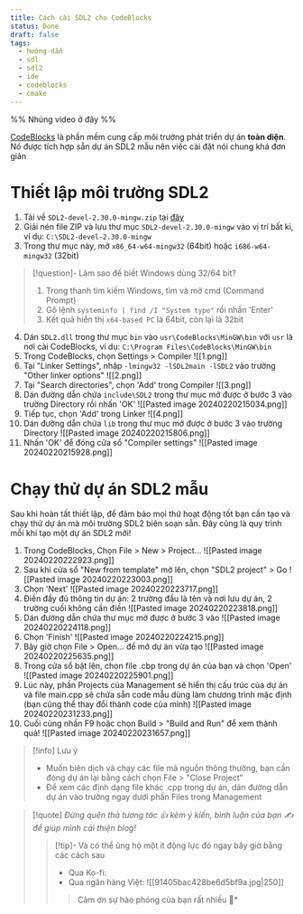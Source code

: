 ```yaml
---
title: Cách cài SDL2 cho CodeBlocks
status: Done
draft: false
tags:
  - hướng-dẫn
  - sdl
  - sdl2
  - ide
  - codeblocks
  - cmake
---
```

%% Nhúng video ở đây %%

[CodeBlocks](https://www.codeblocks.org/) là phần mềm cung cấp môi trường phát triển dự án **toàn diện**. Nó được tích hợp sẵn dự án SDL2 mẫu nên việc cài đặt nói chung khá đơn giản

# Thiết lập môi trường SDL2 
1. Tải về `SDL2-devel-2.30.0-mingw.zip` tại [đây](https://github.com/libsdl-org/SDL/releases/tag/release-2.30.0)
2. Giải nén file ZIP và lưu thư mục  `SDL2-devel-2.30.0-mingw` vào vị trí bất kì, ví dụ: `C:\SDL2-devel-2.30.0-mingw`
3. Trong thư mục này, mở `x86_64-w64-mingw32` (64bit) hoặc `i686-w64-mingw32` (32bit) 

> [!question]- Làm sao để biết Windows dùng 32/64 bit?
> 1. Trong thanh tìm kiếm Windows, tìm và mở cmd (Command Prompt)
> 2. Gõ lệnh `systeminfo | find /I "System type"` rồi nhấn 'Enter'
> 3. Kết quả hiển thị `x64-based PC` là 64bit, còn lại là 32bit

4. Dán `SDL2.dll` trong thư mục `bin` vào `usr\CodeBlocks\MinGW\bin` với `usr` là nơi cài CodeBlocks, ví dụ: `C:\Program Files\CodeBlocks\MinGW\bin`
5. Trong CodeBlocks, chọn Settings > Compiler 
![[1.png]]
6. Tại "Linker Settings", nhập `-lmingw32 -lSDL2main -lSDL2` vào trường "Other linker options" 
![[2.png]]
7. Tại "Search directories", chọn 'Add' trong Compiler
![[3.png]]
8. Dán đường dẫn chứa `include\SDL2` trong thư mục mở được ở bước 3 vào trường Directory rồi nhấn 'OK'
![[Pasted image 20240220215034.png]]
9. Tiếp tục, chọn 'Add' trong Linker
![[4.png]]
10. Dán đường dẫn chứa `lib` trong thư mục mở được ở bước 3 vào trường Directory
![[Pasted image 20240220215806.png]]
11. Nhấn 'OK' để đóng cửa sổ "Compiler settings"
![[Pasted image 20240220215928.png]]

# Chạy thử dự án SDL2 mẫu
Sau khi hoàn tất thiết lập, để đảm bảo mọi thứ hoạt động tốt bạn cần tạo và chạy thử dự án mà môi trường SDL2 biên soạn sẵn. Đây cũng là quy trình mỗi khi tạo một dự án SDL2 mới!

1. Trong CodeBlocks, Chọn File > New > Project...
![[Pasted image 20240220222923.png]]
2. Sau khi cửa sổ "New from template" mở lên, chọn "SDL2 project" > Go
![[Pasted image 20240220223003.png]]
3. Chọn 'Next'
![[Pasted image 20240220223717.png]]
4. Điền đầy đủ thông tin dự án: 2 trường đầu là tên và nơi lưu dự án, 2 trường cuối không cần điền 
![[Pasted image 20240220223818.png]]
5. Dán đường dẫn chứa thư mục mở được ở bước 3 vào
![[Pasted image 20240220224118.png]]
6. Chọn 'Finish'
![[Pasted image 20240220224215.png]]
7. Bây giờ chọn File > Open... để mở dự án vừa tạo
![[Pasted image 20240220225635.png]]
8. Trong cửa sổ bật lên, chọn file .cbp trong dự án của bạn và chọn 'Open'
![[Pasted image 20240220225901.png]]
9. Lúc này, phần Projects của Management sẽ hiển thị cấu trúc của dự án và file main.cpp sẽ chứa sẵn code mẫu dùng làm chương trình mặc định (bạn cũng thể thay đổi thành code của mình)
![[Pasted image 20240220231233.png]]
10. Cuối cùng nhấn F9 hoặc chọn Build > "Build and Run" để xem thành quả!
![[Pasted image 20240220231657.png]]

> [!info] Lưu ý
> - Muốn biên dịch và chạy các file mã nguồn thông thường, bạn cần đóng dự án lại bằng cách chọn File > "Close Project"
> - Để xem các định dạng file khác .cpp trong dự án, dán đường dẫn dự án vào trường ngay dưới phần Files trong Management

> [!quote]
> *Đừng quên thả tương tác 👍 kèm ý kiến, bình luận của bạn ✍️ để giúp mình cải thiện blog!* 
> > [!tip]- Và có thể ủng hộ một ít động lực đó ngay bây giờ bằng các cách sau
> > - Qua Ko-fi: <script type='text/javascript' src='https://storage.ko-fi.com/cdn/widget/Widget_2.js'></script><script type='text/javascript'>kofiwidget2.init('Support Me', '#29abe0', 'M4M111S8CI');kofiwidget2.draw();</script>
> > - Qua ngân hàng Việt:
> >   ![[91405bac428be6d5bf9a.jpg|250]]
> > > Cảm ơn sự hào phóng của bạn rất nhiều 🥰*
